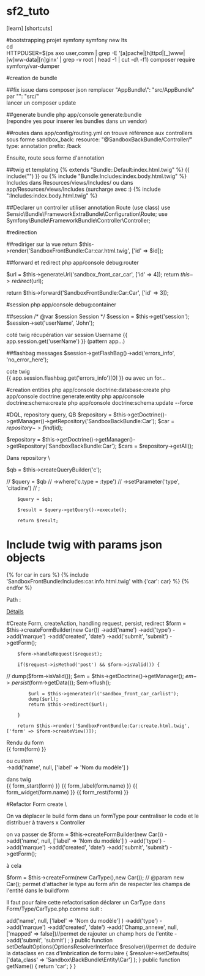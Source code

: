 # sf2_tuto

[learn]
[shortcuts]

#bootstrapping projet symfony
symfony new <projectname> lts \
cd <projectname> \
HTTPDUSER=$(ps axo user,comm | grep -E '[a]pache|[h]ttpd|[_]www|[w]ww-data|[n]ginx' | grep -v root | head -1 | cut -d\  -f1)
composer require symfony/var-dumper

#creation de bundle

##fix issue 
dans composer json remplacer "AppBundle\\": "src/AppBundle" par "": "src/" \
lancer un composer update

##generate bundle
php app/console generate:bundle \
(repondre yes pour inserer les bundles dans un vendor)

##routes
dans app/config/routing.yml on trouve référence aux controllers sous forme
sandbox_back:
    resource: "@SandboxBackBundle/Controller/"
    type:     annotation
    prefix:   /back

Ensuite, route sous forme d'annotation
    
##twig et templating
{% extends "Bundle::Default:index.html.twig" %}
{{ include("") }}
ou
{% include "Bundle:Includes:index.body.html.twig" %}
Includes dans Resources/views/Includes/ ou dans app/Resources/views/Includes (surcharge avec :)
{% include ":Includes:index.body.html.twig" %}

##Declarer un controller
utiliser annotation Route (use class)
use Sensio\Bundle\FrameworkExtraBundle\Configuration\Route;
use Symfony\Bundle\FrameworkBundle\Controller\Controller;

#redirection

##rediriger sur la vue
return $this->render('SandboxFrontBundle:Car:car.html.twig', ['id' => $id]);

##forward et redirect
php app/console debug:router 

$url = $this->generateUrl('sandbox_front_car_car', ['id' => 4]);
return $this->redirect($url);

return $this->forward('SandboxFrontBundle:Car:Car', ['id' => 3]);


#session
php app/console debug:container <service>

##session
/* @var $session Session */
$session = $this->get('session');
$session->set('userName', 'John');

coté twig récupération var session
Username {{ app.session.get('userName') }} (pattern app.<service>.<method>.<params>)


##flashbag messages
$session->getFlashBag()->add('errors_info', 'no_error_here');

cote twig \
{{ app.session.flashbag.get('errors_info')[0] }} ou avec un for...

#creation entities
php app/console doctrine:database:create
php app/console doctrine:generate:entity
php app/console doctrine:schema:create
php app/console doctrine:schema:update --force

#DQL, repository query, QB
$repository = $this->getDoctrine()->getManager()->getRepository('SandboxBackBundle:Car');
$car = $repository->find($id);

$repository = $this->getDoctrine()->getManager()->getRepository('SandboxBackBundle:Car');
$cars = $repository->getAll();

Dans repository \

 $qb = $this->createQueryBuilder('c');

//        $query = $qb
//            ->where('c.type = :type')
//            ->setParameter('type', 'citadine')
//        ;

        $query = $qb;

        $result = $query->getQuery()->execute();

        return $result;
        
        
# Include twig with params json objects 
{% for car in cars %}
	{% include 'SandboxFrontBundle:Includes:car.info.html.twig' with {'car': car} %}
{% endfor %}

Path : 
 <td><a href="{{ path('sandbox_front_car_car', { 'id' : car.id } ) }}">Détails</a></td>
 

#Create Form, createAction, handling request, persist, redirect
 $form = $this->createFormBuilder(new Car())
            ->add('name')
            ->add('type')
            ->add('marque')
            ->add('created', 'date')
            ->add('submit', 'submit')
            ->getForm();

        $form->handleRequest($request);

        if($request->isMethod('post') && $form->isValid()) {
//            dump($form->isValid());
            $em = $this->getDoctrine()->getManager();
            $em->persist($form->getData());
            $em->flush();

            $url = $this->generateUrl('sandbox_front_car_carlist');
            dump($url);
            return $this->redirect($url);

        }

        return $this->render('SandboxFrontBundle:Car:create.html.twig', ['form' => $form->createView()]);

Rendu du form \
{{ form(form) }}

ou custom \
->add('name', null, ['label' => 'Nom du modèle'] )

dans twig \
    {{ form_start(form) }}
    {{ form_label(form.name) }} {{ form_widget(form.name) }}
    {{ form_rest(form) }}
        

#Refactor Form create \        
 
On va déplacer le build form dans un formType pour centraliser le code et le distribuer à travers x Controller

on va passer de 
 $form = $this->createFormBuilder(new Car())
            ->add('name', null, ['label' => 'Nom du modèle'] )
            ->add('type')
            ->add('marque')
            ->add('created', 'date')
            ->add('submit', 'submit')
            ->getForm();

à cela 

$form = $this->createForm(new CarType(),new Car()); // @param new Car(); permet d'attacher le type au form afin de respecter les champs de l'entité dans le buildform


Il faut pour faire cette refactorisation déclarer un CarType dans Form/Type/CarType.php comme suit :

<?php

namespace Sandbox\FrontBundle\Form\Type;

use Symfony\Component\Form\AbstractType;
use Symfony\Component\Form\Extension\Core\Type\FormType;
use Symfony\Component\Form\FormBuilderInterface;
use Symfony\Component\OptionsResolver\OptionsResolverInterface;

class CarType extends AbstractType
{
    public function buildForm(FormBuilderInterface $builder, array $options)
    {
       $builder
           ->add('name', null, ['label' => 'Nom du modèle'] )
           ->add('type')
           ->add('marque')
           ->add('created', 'date')
           ->add('Champ_annexe', null, ['mapped' => false])//permet de rajouter un champ hors de l'entite
           ->add('submit', 'submit')
           ;
    }

    public function setDefaultOptions(OptionsResolverInterface $resolver)//permet de deduire la dataclass en cas d'imbrication de formulaire
    {
        $resolver->setDefaults( ['data_class' => 'Sandbox\BackBundle\Entity\Car'] );
    }

    public function getName()
    {
        return 'car';
    }
}